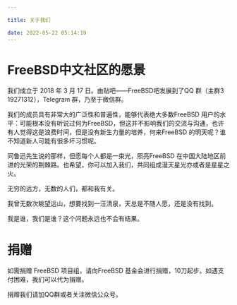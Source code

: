 ```yaml
---

title: 关于我们

date: 2022-05-22 05:14:19
---
```


#   FreeBSD中文社区的愿景

我们成立于 2018 年 3 月 17 日。由贴吧——FreeBSD吧发展到了QQ 群（主群3 19271312），Telegram 群，乃至于微信群。

我们的成员具有非常大的广泛性和普遍性，能够代表绝大多数FreeBSD 用户的水平：可能根本没有听说过何为FreeBSD，但这并不影响我们的交流与沟通，也许有人觉得这是浪费时间，但是没有新生力量的培养，何来FreeBSD 的明天呢？谁不知道新人可能有很多坏习惯呢。

同鲁迅先生说的那样，但愿每个人都是一束光，照亮FreeBSD 在中国大陆地区前进的光荣的荆棘路。也希望，你可以加入我们，共同组成漫天星光亦或者是星星之火。

无穷的远方，无数的人们，都和我有关。

我曾无数次眺望远山，想要找到一汪清泉，天总是不随人愿，还是没有找到。

我是谁，我们是谁？这个问题永远也不会有结果。

#   捐赠

如需捐赠 FreeBSD 项目组，请向FreeBSD 基金会进行捐赠，10刀起步。如遇支付困难，我们可以代为捐赠。

捐赠我们请加QQ群或者关注微信公众号。


